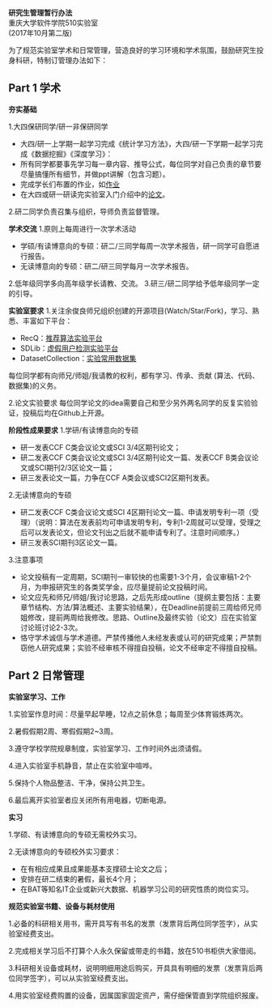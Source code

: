 **研究生管理暂行办法**    
重庆大学软件学院510实验室  
(2017年10月第二版)  

为了规范实验室学术和日常管理，营造良好的学习环境和学术氛围，鼓励研究生投身科研，特制订管理办法如下：

## Part 1 学术

**夯实基础**

1.大四保研同学/研一非保研同学

* 大四/研一上学期一起学习完成《统计学习方法》，大四/研一下学期一起学习完成《数据挖掘》《深度学习》：
* 所有同学都要事先学习每一章内容、推导公式，每位同学对自己负责的章节要尽量搞懂所有细节，并做ppt讲解（包含习题）。
* 完成学长们布置的作业，如[作业](https://github.com/Coder-Yu/Assignments.)
* 在大四或研一研读完实验室入门介绍中的[论文](https://github.com/CQU-CSE/Intro)。

2.研二同学负责召集与组织，导师负责监督管理。

**学术交流**
1.原则上每周进行一次学术活动

* 学硕/有读博意向的专硕：研二/三同学每周一次学术报告，研一同学可自愿进行报告。
* 无读博意向的专硕：研二/研三同学每月一次学术报告。

2.低年级同学多向高年级学长请教、交流。
3.研三/研二同学给予低年级同学一定的引导。

**实验室要求**
1.关注余俊良师兄组织创建的开源项目(Watch/Star/Fork)，学习、熟悉、丰富如下平台：

* RecQ：[推荐算法实验平台](https://github.com/Coder-Yu/RecQ)
* SDLib：[虚假用户检测实验平台](https://github.com/Coder-Yu/SDLib)
* DatasetCollection：[实验常用数据集](https://github.com/Coder-Yu/DatasetCollection)

每位同学都有向师兄/师姐/我请教的权利，都有学习、传承、贡献 (算法、代码、数据集)的义务。

2.论文实验要求
每位同学论文的idea需要自己和至少另外两名同学的反复实验验证，投稿后均在Github上开源。

**阶段性成果要求**
1.学研/有读博意向的专硕

* 研一发表CCF C类会议论文或SCI 3/4区期刊论文；
* 研二发表CCF C类会议论文或SCI 3/4区期刊论文一篇、发表CCF B类会议论文或SCI期刊2/3区论文一篇；
* 研三发表论文一篇，力争在CCF A类会议或SCI2区期刊发表。

2.无读博意向的专硕

* 研二发表CCF C类会议论文或SCI 4区期刊论文一篇、申请发明专利一项（受理）（说明：算法在发表前均可申请发明专利，专利1-2周就可以受理，受理之后可以发表论文，但论文刊出之后就不能申请专利了。注意时间顺序。）
* 研三发表SCI期刊3区论文一篇。

3.注意事项

* 论文投稿有一定周期，SCI期刊一审较快的也需要1-3个月，会议审稿1-2个月，为申报研究生的各类奖学金，应尽量提前论文投稿时间。
* 论文应先和师兄/师姐/我讨论思路，之后先形成outline（提纲主要包括：主要章节结构、方法/算法概述、主要实验结果），在Deadline前提前三周给师兄师姐修改，提前两周给我修改。思路、Outline及最终实验（论文）应在实验室讨论班讨论2-3次。
* 恪守学术诚信与学术道德。严禁传播他人未经发表或认可的研究成果；严禁剽窃他人研究成果；实验不经审核不得擅自投稿，论文不经审定不得擅自投稿。

## Part 2 日常管理
**实验室学习、工作**

1.实验室作息时间：尽量早起早睡，12点之前休息；每周至少体育锻炼两次。

2.暑假假期2周、寒假假期2~3周。

3.遵守学校学院规章制度，实验室学习、工作时间外出须请假。

4.进入实验室手机静音，禁止在实验室中喧哗。

5.保持个人物品整洁、干净，保持公共卫生。

6.最后离开实验室者应关闭所有用电器，切断电源。

**实习**

1.学硕、有读博意向的专硕无需校外实习。

2.无读博意向的专硕校外实习要求：

* 在有相应成果且成果能基本支撑硕士论文之后；
* 安排在研二结束的暑假，最长4个月；
* 在BAT等知名IT企业或新兴大数据、机器学习公司的研究性质的岗位实习。

**规范实验室书籍、设备与耗材使用**

1.必备的科研相关用书，需开具写有书名的发票（发票背后两位同学签字），从实验室经费支出。

2.完成相关学习后不打算个人永久保留或带走的书籍，放在510书柜供大家借阅。

3.科研相关设备或耗材，说明明细用途后购买，开具具有明细的发票（发票背后两位同学签字），可以从实验室经费支出。

4.用实验室经费购置的设备，因属国家固定资产，需仔细保管直到学院组织报废。
